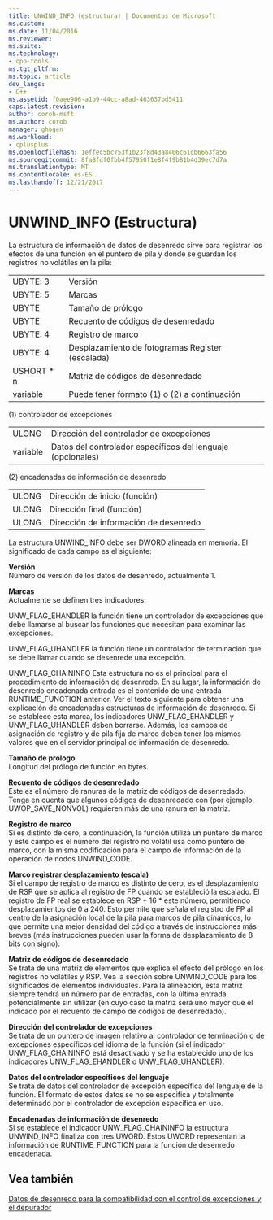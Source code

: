 ```yaml
---
title: UNWIND_INFO (estructura) | Documentos de Microsoft
ms.custom: 
ms.date: 11/04/2016
ms.reviewer: 
ms.suite: 
ms.technology:
- cpp-tools
ms.tgt_pltfrm: 
ms.topic: article
dev_langs:
- C++
ms.assetid: f0aee906-a1b9-44cc-a8ad-463637bd5411
caps.latest.revision: 
author: corob-msft
ms.author: corob
manager: ghogen
ms.workload:
- cplusplus
ms.openlocfilehash: 1effec5bc753f1b23f8d43a8406c61cb6663fa56
ms.sourcegitcommit: 8fa8fdf0fbb4f57950f1e8f4f9b81b4d39ec7d7a
ms.translationtype: MT
ms.contentlocale: es-ES
ms.lasthandoff: 12/21/2017
---
```

# <a name="struct-unwindinfo"></a>UNWIND_INFO (Estructura)
La estructura de información de datos de desenredo sirve para registrar los efectos de una función en el puntero de pila y donde se guardan los registros no volátiles en la pila:  
  
|||  
|-|-|  
|UBYTE: 3|Versión|  
|UBYTE: 5|Marcas|  
|UBYTE|Tamaño de prólogo|  
|UBYTE|Recuento de códigos de desenredado|  
|UBYTE: 4|Registro de marco|  
|UBYTE: 4|Desplazamiento de fotogramas Register (escalada)|  
|USHORT * n|Matriz de códigos de desenredado|  
|variable|Puede tener formato (1) o (2) a continuación|  
  
 (1) controlador de excepciones  
  
|||  
|-|-|  
|ULONG|Dirección del controlador de excepciones|  
|variable|Datos del controlador específicos del lenguaje (opcionales)|  
  
 (2) encadenadas de información de desenredo  
  
|||  
|-|-|  
|ULONG|Dirección de inicio (función)|  
|ULONG|Dirección final (función)|  
|ULONG|Dirección de información de desenredo|  
  
 La estructura UNWIND_INFO debe ser DWORD alineada en memoria. El significado de cada campo es el siguiente:  
  
 **Versión**  
 Número de versión de los datos de desenredo, actualmente 1.  
  
 **Marcas**  
 Actualmente se definen tres indicadores:  
  
 UNW_FLAG_EHANDLER la función tiene un controlador de excepciones que debe llamarse al buscar las funciones que necesitan para examinar las excepciones.  
  
 UNW_FLAG_UHANDLER la función tiene un controlador de terminación que se debe llamar cuando se desenrede una excepción.  
  
 UNW_FLAG_CHAININFO Esta estructura no es el principal para el procedimiento de información de desenredo. En su lugar, la información de desenredo encadenada entrada es el contenido de una entrada RUNTIME_FUNCTION anterior. Ver el texto siguiente para obtener una explicación de encadenadas estructuras de información de desenredo. Si se establece esta marca, los indicadores UNW_FLAG_EHANDLER y UNW_FLAG_UHANDLER deben borrarse. Además, los campos de asignación de registro y de pila fija de marco deben tener los mismos valores que en el servidor principal de información de desenredo.  
  
 **Tamaño de prólogo**  
 Longitud del prólogo de función en bytes.  
  
 **Recuento de códigos de desenredado**  
 Este es el número de ranuras de la matriz de códigos de desenredado. Tenga en cuenta que algunos códigos de desenredado con (por ejemplo, UWOP_SAVE_NONVOL) requieren más de una ranura en la matriz.  
  
 **Registro de marco**  
 Si es distinto de cero, a continuación, la función utiliza un puntero de marco y este campo es el número del registro no volátil usa como puntero de marco, con la misma codificación para el campo de información de la operación de nodos UNWIND_CODE.  
  
 **Marco registrar desplazamiento (escala)**  
 Si el campo de registro de marco es distinto de cero, es el desplazamiento de RSP que se aplica al registro de FP cuando se estableció la escalado. El registro de FP real se establece en RSP + 16 * este número, permitiendo desplazamientos de 0 a 240. Esto permite que señala el registro de FP al centro de la asignación local de la pila para marcos de pila dinámicos, lo que permite una mejor densidad del código a través de instrucciones más breves (más instrucciones pueden usar la forma de desplazamiento de 8 bits con signo).  
  
 **Matriz de códigos de desenredado**  
 Se trata de una matriz de elementos que explica el efecto del prólogo en los registros no volátiles y RSP. Vea la sección sobre UNWIND_CODE para los significados de elementos individuales. Para la alineación, esta matriz siempre tendrá un número par de entradas, con la última entrada potencialmente sin utilizar (en cuyo caso la matriz será uno mayor que el indicado por el recuento de campo de códigos de desenredado).  
  
 **Dirección del controlador de excepciones**  
 Se trata de un puntero de imagen relativo al controlador de terminación o de excepciones específicos del idioma de la función (si el indicador UNW_FLAG_CHAININFO está desactivado y se ha establecido uno de los indicadores UNW_FLAG_EHANDLER o UNW_FLAG_UHANDLER).  
  
 **Datos del controlador específicos del lenguaje**  
 Se trata de datos del controlador de excepción específica del lenguaje de la función. El formato de estos datos se no se especifica y totalmente determinado por el controlador de excepción específica en uso.  
  
 **Encadenadas de información de desenredo**  
 Si se establece el indicador UNW_FLAG_CHAININFO la estructura UNWIND_INFO finaliza con tres UWORD.  Estos UWORD representan la información de RUNTIME_FUNCTION para la función de desenredo encadenada.  
  
## <a name="see-also"></a>Vea también  
 [Datos de desenredo para la compatibilidad con el control de excepciones y el depurador](../build/unwind-data-for-exception-handling-debugger-support.md)